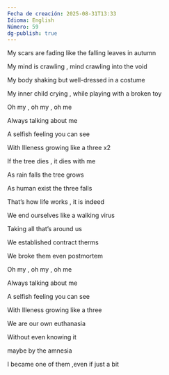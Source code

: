 ```yaml
---
Fecha de creación: 2025-08-31T13:33
Idioma: English
Número: 59
dg-publish: true
---
```

My scars are fading like the falling leaves in autumn

My mind is crawling , mind crawling into the void

My body shaking but well-dressed in a costume

My inner child crying , while playing with a broken toy

Oh my , oh my , oh me

Always talking about me

A selfish feeling you can see

With Illeness growing like a three x2

If the tree dies , it dies with me

As rain falls the tree grows

As human exist the three falls

That’s how life works , it is indeed

We end ourselves like a walking virus

Taking all that’s around us

We established contract therms

We broke them even postmortem

Oh my , oh my , oh me

Always talking about me

A selfish feeling you can see

With Illeness growing like a three

We are our own euthanasia

Without even knowing it

maybe by the amnesia

I became one of them ,even if just a bit